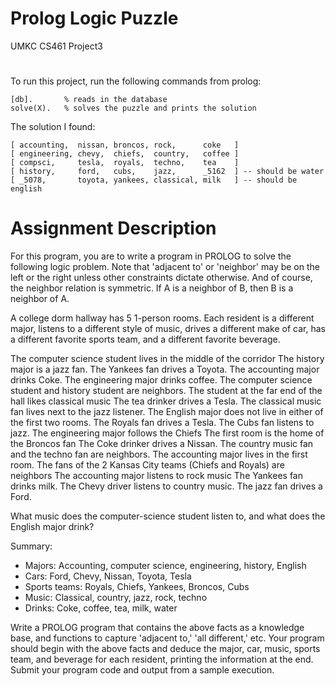 # Prolog Logic Puzzle
UMKC CS461 Project3
# 
To run this project, run the following commands from prolog:

```
[db].       % reads in the database
solve(X).   % solves the puzzle and prints the solution
```
The solution I found:
```
[ accounting,  nissan, broncos, rock,      coke   ]
[ engineering, chevy,  chiefs,  country,   coffee ]
[ compsci,     tesla,  royals,  techno,    tea    ]
[ history,     ford,   cubs,    jazz,      _5162  ] -- should be water
[ _5078,       toyota, yankees, classical, milk   ] -- should be english
```

# Assignment Description
For this program, you are to write a program in PROLOG to solve the following logic problem. Note that 'adjacent to' or 'neighbor' may be on the left or the right unless other constraints dictate otherwise. And of course, the neighbor relation is symmetric. If A is a neighbor of B, then B is a neighbor of A.

A college dorm hallway has 5 1-person rooms. Each resident is a different major, listens to a different style of music, drives a different make of car, has a different favorite sports team, and a different favorite beverage.

The computer science student lives in the middle of the corridor
The history major is a jazz fan.
The Yankees fan drives a Toyota.
The accounting major drinks Coke.
The engineering major drinks coffee.
The computer science student and history student are neighbors.
The student at the far end of the hall likes classical music
The tea drinker drives a Tesla.
The classical music fan lives next to the jazz listener.
The English major does not live in either of the first two rooms.
The Royals fan drives a Tesla.
The Cubs fan listens to jazz.
The engineering major follows the Chiefs
The first room is the home of the Broncos fan
The Coke drinker drives a Nissan.
The country music fan and the techno fan are neighbors.
The accounting major lives in the first room.
The fans of the 2 Kansas City teams (Chiefs and Royals) are neighbors
The accounting major listens to rock music
The Yankees fan drinks milk.
The Chevy driver listens to country music.
The jazz fan drives a Ford.

What music does the computer-science student listen to, and what does the English major drink?

Summary:
- Majors: Accounting, computer science, engineering, history, English
- Cars: Ford, Chevy, Nissan, Toyota, Tesla
- Sports teams: Royals, Chiefs, Yankees, Broncos, Cubs
- Music: Classical, country, jazz, rock, techno
- Drinks: Coke, coffee, tea, milk, water

Write a PROLOG program that contains the above facts as a knowledge base, and functions to capture 'adjacent to,' 'all different,' etc. Your program should begin with the above facts and deduce the major, car, music, sports team, and beverage for each resident, printing the information at the end. Submit your program code and output from a sample execution.
